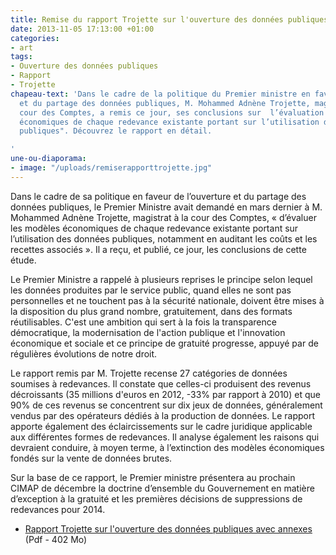 ```yaml
---
title: Remise du rapport Trojette sur l'ouverture des données publiques
date: 2013-11-05 17:13:00 +01:00
categories:
- art
tags:
- Ouverture des données publiques
- Rapport
- Trojette
chapeau-text: 'Dans le cadre de la politique du Premier ministre en faveur de l’ouverture
  et du partage des données publiques, M. Mohammed Adnène Trojette, magistrat à la
  cour des Comptes, a remis ce jour, ses conclusions sur  l’évaluation des "modèles
  économiques de chaque redevance existante portant sur l’utilisation des données
  publiques". Découvrez le rapport en détail.

'
une-ou-diaporama:
- image: "/uploads/remiserapporttrojette.jpg"
---
```


Dans le cadre de sa politique en faveur de l’ouverture et du partage des données publiques, le Premier Ministre avait demandé en mars dernier à M. Mohammed Adnène Trojette, magistrat à la cour des Comptes, « d’évaluer les modèles économiques de chaque redevance existante portant sur l’utilisation des données publiques, notamment en auditant les coûts et les recettes associés ». Il a reçu, et publié, ce jour, les conclusions de cette étude.

Le Premier Ministre a rappelé à plusieurs reprises le principe selon lequel les données produites par le service public, quand elles ne sont pas personnelles et ne touchent pas à la sécurité nationale, doivent être mises à la disposition du plus grand nombre, gratuitement, dans des formats réutilisables. C'est une ambition qui sert à la fois la transparence démocratique, la modernisation de l'action publique et l'innovation économique et sociale et ce principe de gratuité progresse, appuyé par de régulières évolutions de notre droit.

Le rapport remis par M. Trojette recense 27 catégories de données soumises à redevances. Il constate que celles-ci produisent des revenus décroissants (35 millions d'euros en 2012, -33% par rapport à 2010) et que 90% de ces revenus se concentrent sur dix jeux de données, généralement vendus par des opérateurs dédiés à la production de données.
Le rapport apporte également des éclaircissements sur le cadre juridique applicable aux différentes formes de redevances. Il analyse également les raisons qui devraient conduire, à moyen terme, à l’extinction des modèles économiques fondés sur la vente de données brutes.

Sur la base de ce rapport, le Premier ministre présentera au prochain CIMAP de décembre la doctrine d’ensemble du Gouvernement en matière d’exception à la gratuité et les premières décisions de suppressions de redevances pour 2014.

* [Rapport Trojette sur l'ouverture des données publiques avec annexes](/uploads/20131105-rapporttrojetteannexes.pdf) (Pdf - 402 Mo)
